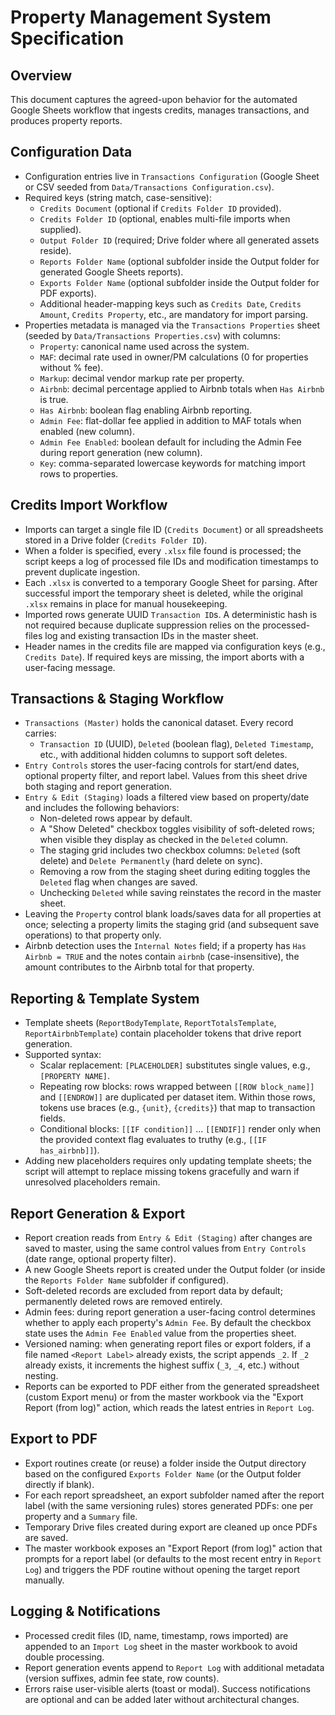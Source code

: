 # Property Management System Specification

## Overview

This document captures the agreed-upon behavior for the automated Google Sheets workflow that ingests credits, manages transactions, and produces property reports.

## Configuration Data

- Configuration entries live in `Transactions Configuration` (Google Sheet or CSV seeded from `Data/Transactions Configuration.csv`).
- Required keys (string match, case-sensitive):
  - `Credits Document` (optional if `Credits Folder ID` provided).
  - `Credits Folder ID` (optional, enables multi-file imports when supplied).
  - `Output Folder ID` (required; Drive folder where all generated assets reside).
  - `Reports Folder Name` (optional subfolder inside the Output folder for generated Google Sheets reports).
  - `Exports Folder Name` (optional subfolder inside the Output folder for PDF exports).
  - Additional header-mapping keys such as `Credits Date`, `Credits Amount`, `Credits Property`, etc., are mandatory for import parsing.
- Properties metadata is managed via the `Transactions Properties` sheet (seeded by `Data/Transactions Properties.csv`) with columns:
  - `Property`: canonical name used across the system.
  - `MAF`: decimal rate used in owner/PM calculations (0 for properties without % fee).
  - `Markup`: decimal vendor markup rate per property.
  - `Airbnb`: decimal percentage applied to Airbnb totals when `Has Airbnb` is true.
  - `Has Airbnb`: boolean flag enabling Airbnb reporting.
  - `Admin Fee`: flat-dollar fee applied in addition to MAF totals when enabled (new column).
  - `Admin Fee Enabled`: boolean default for including the Admin Fee during report generation (new column).
  - `Key`: comma-separated lowercase keywords for matching import rows to properties.

## Credits Import Workflow

- Imports can target a single file ID (`Credits Document`) or all spreadsheets stored in a Drive folder (`Credits Folder ID`).
- When a folder is specified, every `.xlsx` file found is processed; the script keeps a log of processed file IDs and modification timestamps to prevent duplicate ingestion.
- Each `.xlsx` is converted to a temporary Google Sheet for parsing. After successful import the temporary sheet is deleted, while the original `.xlsx` remains in place for manual housekeeping.
- Imported rows generate UUID `Transaction ID`s. A deterministic hash is not required because duplicate suppression relies on the processed-files log and existing transaction IDs in the master sheet.
- Header names in the credits file are mapped via configuration keys (e.g., `Credits Date`). If required keys are missing, the import aborts with a user-facing message.

## Transactions & Staging Workflow

- `Transactions (Master)` holds the canonical dataset. Every record carries:
  - `Transaction ID` (UUID), `Deleted` (boolean flag), `Deleted Timestamp`, etc., with additional hidden columns to support soft deletes.
- `Entry Controls` stores the user-facing controls for start/end dates, optional property filter, and report label. Values from this sheet drive both staging and report generation.
- `Entry & Edit (Staging)` loads a filtered view based on property/date and includes the following behaviors:
  - Non-deleted rows appear by default.
  - A "Show Deleted" checkbox toggles visibility of soft-deleted rows; when visible they display as checked in the `Deleted` column.
  - The staging grid includes two checkbox columns: `Deleted` (soft delete) and `Delete Permanently` (hard delete on sync).
  - Removing a row from the staging sheet during editing toggles the `Deleted` flag when changes are saved.
  - Unchecking `Deleted` while saving reinstates the record in the master sheet.
- Leaving the `Property` control blank loads/saves data for all properties at once; selecting a property limits the staging grid (and subsequent save operations) to that property only.
- Airbnb detection uses the `Internal Notes` field; if a property has `Has Airbnb = TRUE` and the notes contain `airbnb` (case-insensitive), the amount contributes to the Airbnb total for that property.

## Reporting & Template System

- Template sheets (`ReportBodyTemplate`, `ReportTotalsTemplate`, `ReportAirbnbTemplate`) contain placeholder tokens that drive report generation.
- Supported syntax:
  - Scalar replacement: `[PLACEHOLDER]` substitutes single values, e.g., `[PROPERTY NAME]`.
  - Repeating row blocks: rows wrapped between `[[ROW block_name]]` and `[[ENDROW]]` are duplicated per dataset item. Within those rows, tokens use braces (e.g., `{unit}`, `{credits}`) that map to transaction fields.
  - Conditional blocks: `[[IF condition]]` ... `[[ENDIF]]` render only when the provided context flag evaluates to truthy (e.g., `[[IF has_airbnb]]`).
- Adding new placeholders requires only updating template sheets; the script will attempt to replace missing tokens gracefully and warn if unresolved placeholders remain.

## Report Generation & Export

- Report creation reads from `Entry & Edit (Staging)` after changes are saved to master, using the same control values from `Entry Controls` (date range, optional property filter).
- A new Google Sheets report is created under the Output folder (or inside the `Reports Folder Name` subfolder if configured).
- Soft-deleted records are excluded from report data by default; permanently deleted rows are removed entirely.
- Admin fees: during report generation a user-facing control determines whether to apply each property's `Admin Fee`. By default the checkbox state uses the `Admin Fee Enabled` value from the properties sheet.
- Versioned naming: when generating report files or export folders, if a file named `<Report Label>` already exists, the script appends `_2`. If `_2` already exists, it increments the highest suffix (`_3`, `_4`, etc.) without nesting.
- Reports can be exported to PDF either from the generated spreadsheet (custom Export menu) or from the master workbook via the "Export Report (from log)" action, which reads the latest entries in `Report Log`.

## Export to PDF

- Export routines create (or reuse) a folder inside the Output directory based on the configured `Exports Folder Name` (or the Output folder directly if blank).
- For each report spreadsheet, an export subfolder named after the report label (with the same versioning rules) stores generated PDFs: one per property and a `Summary` file.
- Temporary Drive files created during export are cleaned up once PDFs are saved.
- The master workbook exposes an "Export Report (from log)" action that prompts for a report label (or defaults to the most recent entry in `Report Log`) and triggers the PDF routine without opening the target report manually.

## Logging & Notifications

- Processed credit files (ID, name, timestamp, rows imported) are appended to an `Import Log` sheet in the master workbook to avoid double processing.
- Report generation events append to `Report Log` with additional metadata (version suffixes, admin fee state, row counts).
- Errors raise user-visible alerts (toast or modal). Success notifications are optional and can be added later without architectural changes.
